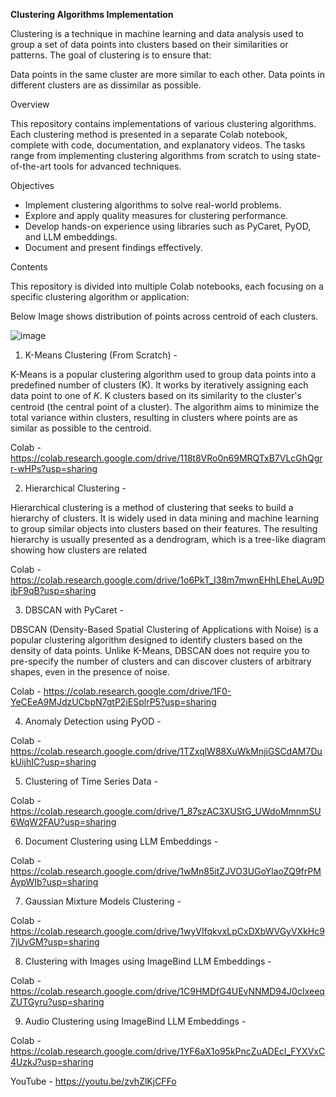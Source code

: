**Clustering Algorithms Implementation**

Clustering is a technique in machine learning and data analysis used to group a set of data points into clusters based on their similarities or patterns. The goal of clustering is to ensure that:

Data points in the same cluster are more similar to each other.
Data points in different clusters are as dissimilar as possible.

Overview

This repository contains implementations of various clustering algorithms. Each clustering method is presented in a separate Colab notebook, complete with code, documentation, and explanatory videos. The tasks range from implementing clustering algorithms from scratch to using state-of-the-art tools for advanced techniques.

Objectives

- Implement clustering algorithms to solve real-world problems.
- Explore and apply quality measures for clustering performance.
- Develop hands-on experience using libraries such as PyCaret, PyOD, and LLM embeddings.
- Document and present findings effectively.

Contents

This repository is divided into multiple Colab notebooks, each focusing on a specific clustering algorithm or application:

Below Image shows distribution of points across centroid of each clusters.

![image](https://github.com/user-attachments/assets/8a972395-c6d6-45a8-a9a5-6f02bff31b81)


1. K-Means Clustering (From Scratch) -

K-Means is a popular clustering algorithm used to group data points into a predefined number of clusters (K). It works by iteratively assigning each data point to one of 𝐾. K clusters based on its similarity to the cluster's centroid (the central point of a cluster). The algorithm aims to minimize the total variance within clusters, resulting in clusters where points are as similar as possible to the centroid.
 
Colab - https://colab.research.google.com/drive/118t8VRo0n69MRQTxB7VLcGhQgrr-wHPs?usp=sharing

2. Hierarchical Clustering -

Hierarchical clustering is a method of clustering that seeks to build a hierarchy of clusters. It is widely used in data mining and machine learning to group similar objects into clusters based on their features. The resulting hierarchy is usually presented as a dendrogram, which is a tree-like diagram showing how clusters are related

Colab - https://colab.research.google.com/drive/1o6PkT_I38m7mwnEHhLEheLAu9DibF9qB?usp=sharing

3. DBSCAN with PyCaret -

DBSCAN (Density-Based Spatial Clustering of Applications with Noise) is a popular clustering algorithm designed to identify clusters based on the density of data points. Unlike K-Means, DBSCAN does not require you to pre-specify the number of clusters and can discover clusters of arbitrary shapes, even in the presence of noise.

Colab - https://colab.research.google.com/drive/1F0-YeCEeA9MJdzUCbpN7gtP2iESplrP5?usp=sharing

4. Anomaly Detection using PyOD -

Colab - https://colab.research.google.com/drive/1TZxqlW88XuWkMnjiGSCdAM7DukUijhIC?usp=sharing

5. Clustering of Time Series Data -

Colab - https://colab.research.google.com/drive/1_87szAC3XUStG_UWdoMmnmSU6WqW2FAU?usp=sharing

6. Document Clustering using LLM Embeddings -

Colab - https://colab.research.google.com/drive/1wMn85itZJVO3UGoYlaoZQ9frPMAypWIb?usp=sharing

7. Gaussian Mixture Models Clustering -

Colab - https://colab.research.google.com/drive/1wyVIfqkvxLpCxDXbWVGyVXkHc97jUvGM?usp=sharing

8. Clustering with Images using ImageBind LLM Embeddings -

Colab - https://colab.research.google.com/drive/1C9HMDfG4UEvNNMD94J0cIxeeqZUTGyru?usp=sharing

9. Audio Clustering using ImageBind LLM Embeddings -

Colab - https://colab.research.google.com/drive/1YF6aX1o95kPncZuADEcl_FYXVxC4UzkJ?usp=sharing


YouTube - https://youtu.be/zvhZlKjCFFo


